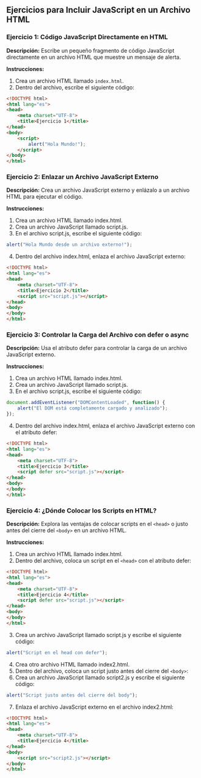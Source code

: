 ## Ejercicios para Incluir JavaScript en un Archivo HTML

### Ejercicio 1: Código JavaScript Directamente en HTML

**Descripción:**
Escribe un pequeño fragmento de código JavaScript directamente en un archivo HTML que muestre un mensaje de alerta.

**Instrucciones:**
1. Crea un archivo HTML llamado `index.html`.
2. Dentro del archivo, escribe el siguiente código:

```html
<!DOCTYPE html>
<html lang="es">
<head>
    <meta charset="UTF-8">
    <title>Ejercicio 1</title>
</head>
<body>
    <script>
        alert("Hola Mundo!");
    </script>
</body>
</html>
```

### Ejercicio 2: Enlazar un Archivo JavaScript Externo

**Descripción:**
Crea un archivo JavaScript externo y enlázalo a un archivo HTML para ejecutar el código.

**Instrucciones:**
1. Crea un archivo HTML llamado index.html.
2. Crea un archivo JavaScript llamado script.js.
3. En el archivo script.js, escribe el siguiente código:

```javascript
alert("Hola Mundo desde un archivo externo!");
```

4. Dentro del archivo index.html, enlaza el archivo JavaScript externo:

```html
<!DOCTYPE html>
<html lang="es">
<head>
    <meta charset="UTF-8">
    <title>Ejercicio 2</title>
    <script src="script.js"></script>
</head>
<body>
</body>
</html>
```

### Ejercicio 3: Controlar la Carga del Archivo con defer o async

**Descripción:**
Usa el atributo defer para controlar la carga de un archivo JavaScript externo.

**Instrucciones:**
1. Crea un archivo HTML llamado index.html.
2. Crea un archivo JavaScript llamado script.js.
3. En el archivo script.js, escribe el siguiente código:

```javascript
document.addEventListener("DOMContentLoaded", function() {
    alert("El DOM está completamente cargado y analizado");
});
```
4. Dentro del archivo index.html, enlaza el archivo JavaScript externo con el atributo defer:

```html
<!DOCTYPE html>
<html lang="es">
<head>
    <meta charset="UTF-8">
    <title>Ejercicio 3</title>
    <script defer src="script.js"></script>
</head>
<body>
</body>
</html>
```

### Ejercicio 4: ¿Dónde Colocar los Scripts en HTML?

**Descripción:**
Explora las ventajas de colocar scripts en el `<head>` o justo antes del cierre del `<body>` en un archivo HTML.

**Instrucciones:**
1. Crea un archivo HTML llamado index.html.
2. Dentro del archivo, coloca un script en el `<head>` con el atributo defer:

```html
<!DOCTYPE html>
<html lang="es">
<head>
    <meta charset="UTF-8">
    <title>Ejercicio 4</title>
    <script defer src="script.js"></script>
</head>
<body>
</body>
</html>
```

3. Crea un archivo JavaScript llamado script.js y escribe el siguiente código:

```javascript
alert("Script en el head con defer");
```

4. Crea otro archivo HTML llamado index2.html.
5. Dentro del archivo, coloca un script justo antes del cierre del `<body>`:
6. Crea un archivo JavaScript llamado script2.js y escribe el siguiente código:

```javascript
alert("Script justo antes del cierre del body");
```

7. Enlaza el archivo JavaScript externo en el archivo index2.html:

```html
<!DOCTYPE html>
<html lang="es">
<head>
    <meta charset="UTF-8">
    <title>Ejercicio 4</title>
</head>
<body>
    <script src="script2.js"></script>
</body>
</html>
```
